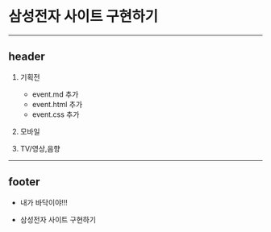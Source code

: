 
# 삼성전자 사이트 구현하기
---
## header

1. 기획전
   - event.md 추가
   - event.html 추가
   - event.css 추가
2. 모바일

3. TV/영상,음향


---
## footer

- 내가 바닥이야!!!

- 삼성전자 사이트 구현하기







